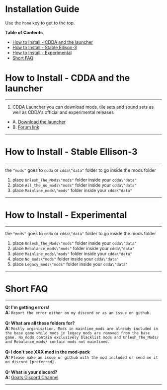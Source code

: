 # Installation Guide

Use the `home` key to get to the top.

**Table of Contents**
<!-- START doctoc generated TOC please keep comment here to allow auto update -->
<!-- DON'T EDIT THIS SECTION, INSTEAD RE-RUN doctoc TO UPDATE -->

- [How to Install - CDDA and the launcher](#how-to-install---cdda-and-the-launcher)
- [How to Install - Stable Ellison-3](#how-to-install---stable-ellison-3)
- [How to Install - Experimental](#how-to-install---experimental)
- [Short FAQ](#short-faq)

<!-- END doctoc generated TOC please keep comment here to allow auto update -->

# How to Install - CDDA and the launcher

---
1. CDDA Launcher you can download mods, tile sets and sound sets as well as CDDA's official and experimental releases
* A. [Download the launcher](https://github.com/remyroy/CDDA-Game-Launcher/releases)
* B. [Forum link](https://discourse.cataclysmdda.org/t/cdda-game-launcher-automatic-updates-and-more/11168)

---

# How to Install - Stable Ellison-3

---
the  `"mods"`  goes to  `cdda`  or  `cdda\"data"`  folder to go inside the mods folder

1. place `Unlesh_The_Mods\"mods"` folder inside your `cdda\"data"`
2. place `All_the_no_mods\"mods"` folder inside your `cdda\"data"`
3. place `Mainline_mods\"mods"` folder inside your `cdda\"data"`
---

# How to Install - Experimental

---
the `"mods"` goes to `cdda` or `cdda\"data"` folder to go  inside the mods folder

1. place `Unlesh_The_Mods\"mods"` folder inside your `cdda\"data"`
2. place `Rebalance_mods\"mods"` folder inside your `cdda\"data"`
3. place `Mainline_mods\"mods"` folder inside your `cdda\"data"`
4. place `No_mods\"mods"` folder inside your `cdda\"data"`
5. place `Legacy_mods\"mods"` folder inside your `cdda\"data"`

---

# Short FAQ

---
**Q: I'm getting errors!**\
**A:** `Report the error either on my discord or as an issue on github.`\
\
**Q: What are all these folders for?**\
**A:** `Mostly organisation. Mods in mainline_mods are already included in the base game while mods in legacy_mods are removed from the base game.
   No_mods contain exclusively blacklist mods and Unlesh_The_Mods/ and Rebalance_mods/ contain mods not mainlined.`\
\
**Q: I don't see XXX mod in the mod-pack**\
**A:** `Please make an issue or github with the mod included or send me it on discord [preferred].`\
\
**Q: What is your discord?**\
**A:** [Goats Discord Channel](https://discord.gg/gG6qpjZ)

---
